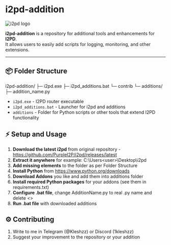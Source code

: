 # i2pd-addition

![i2pd logo](https://www.i2p2.de/_media/i2pdlogo.png)

**i2pd-addition** is a repository for additional tools and enhancements for **I2PD**.  
It allows users to easily add scripts for logging, monitoring, and other extensions.

---

## 📦 Folder Structure

i2pd-addition/
├─ i2pd.exe
├─ i2pd_additions.bat
└─ contrib
└─ additions/
├─ addition_name.py

- `i2pd.exe` - I2PD router executable
- `i2pd_additions.bat` - Launcher for i2pd and additions
- `additions` - Folder for Python scripts or other tools that extend I2PD functionality

## ⚡ Setup and Usage
1. **Download the latest i2pd** from original repository - https://github.com/PurpleI2P/i2pd/releases/latest
2. **Extract it anywhere** for example: C:\Users\<user>\Desktop\i2pd
3. **Add missing elements** to the folder as per Folder Structure
4. **Install Python** from https://www.python.org/downloads
5. **Download Addons** you like and add them into additions folder
6. **Install required Python packages** for your addons (see them in requirements.txt)
7. **Configure .bat file**, change AdditionName.py to real .py name and delete <>
8. **Run .bat file** with downloaded additions

## ⚙️ Contributing
1. Write to me in Telegram (@Kleshzz) or Discord (1kleshzz)
2. Suggest your improvement to the repository or your addition
